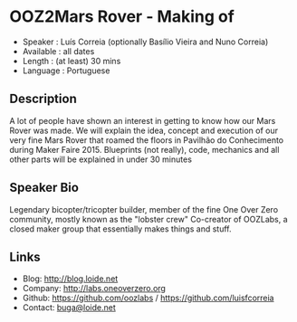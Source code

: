 OOZ2Mars Rover - Making of
==========================

* Speaker   : Luís Correia (optionally Basílio Vieira and Nuno Correia)
* Available : all dates 
* Length    : (at least) 30 mins
* Language  : Portuguese

Description
-----------

A lot of people have shown an interest in getting to know how our Mars Rover was made.
We will explain the idea, concept and execution of our very fine Mars Rover that roamed the floors in Pavilhão do Conhecimento during Maker Faire 2015. 
Blueprints (not really), code, mechanics and all other parts will be explained in under 30 minutes

Speaker Bio
-----------
Legendary bicopter/tricopter builder, member of the fine One Over Zero community, mostly known as the "lobster crew"
Co-creator of OOZLabs, a closed maker group that essentially makes things and stuff.

Links
-----

* Blog: http://blog.loide.net
* Company: http://labs.oneoverzero.org
* Github: https://github.com/oozlabs / https://github.com/luisfcorreia
* Contact: buga@loide.net